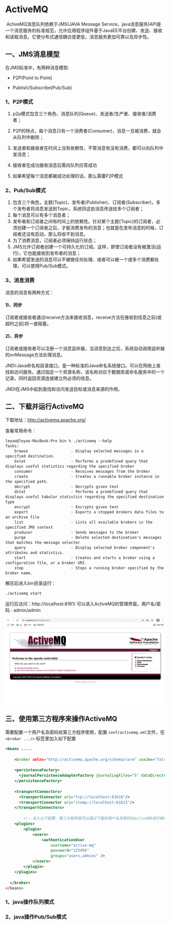 # ActiveMQ

​	ActiveMQ消息队列依赖于JMS(JAVA Message Service，java消息服务)API是一个消息服务的标准规范，允许应用程序组件基于JavaEE平台创建、发送、接收和读取消息。它使分布式通信耦合度更低，消息服务更加可靠以及异步性。

## 一、JMS消息模型

在JMS标准中，有两种消息模型:

- P2P(Point to Point)

- Publish/Subscribe(Pub/Sub)

### 1、P2P模式

1. p2p模式包含三个角色、消息队列(Queue)、发送者/生产者、接收者/消费者；

2. P2P的特点，每个消息只有一个消费者(Consumer)，消息一旦被消费，就会从队列中删除；
3. 发送者和接收者在时间上没有依赖性，不管消息有没有消费，都可以向队列中发消息；
4. 接收者在成功接收消息后需向队列应答成功
5. 如果希望每个消息都被成功处理的话，那么需要P2P模式

### 2、Pub/Sub模式

1. 包含三个角色，主题(Topic)、发布者(Publisher)、订阅者(Subscriber)，多个发布者将消息发送到Topic，系统将这些消息传送给多个订阅者；
2. 每个消息可以有多个消息者；
3. 发布者和订阅者之间有时间上的依赖性。针对某个主题(Topic)的订阅者，必须创建一个订阅者之后，才能消费发布的消息；也就是在发布消息的时候，订阅者还没有启动，那么将收不到消息。
4. 为了消费消息，订阅者必须保持运行状态；
5. JMS允许订阅者创建一个可持久化的订阅。这样，即使订阅者没有被激活(运行)，它也能接收到发布者的消息；
6. 如果希望发送的消息可以不被做任何处理、或者可以被一个或多个消费都处理，可以使用Pub/Sub模式。

### 3、消息消费

消息的消息有两种方式：

#### 1)、同步

订阅者或接收者通过receive方法来接收消息，receive方法在接收到信息之前(或超时之前)将一直阻塞。

#### 2)、异步

订阅者或接收者可以注册一个消息监听器，当消息到达之后，系统自动调用监听器的onMessage方法处理消息。

JNDI:Java命名和目录接口，是一种标准的Java命名系统接口。可以在网络上查找和访问服务。通过指定一个资源名称，该名称对应于数据库或命名服务中的一个记录，同时返回资源连接建立所必须的信息。

JNDI在JMS中起到查找和访问发送目标或消息来源的作用。

## 二、下载并运行ActiveMQ

下载地址：http://activemq.apache.org/

查看常用命令：

```
leyao@leyao-MacBook-Pro bin % ./activemq --help     
Tasks:
    browse                   - Display selected messages in a specified destination.
    bstat                    - Performs a predefined query that displays useful statistics regarding the specified broker
    consumer                 - Receives messages from the broker
    create                   - Creates a runnable broker instance in the specified path.
    decrypt                  - Decrypts given text
    dstat                    - Performs a predefined query that displays useful tabular statistics regarding the specified destination type
    encrypt                  - Encrypts given text
    export                   - Exports a stopped brokers data files to an archive file
    list                     - Lists all available brokers in the specified JMX context
    producer                 - Sends messages to the broker
    purge                    - Delete selected destination's messages that matches the message selector
    query                    - Display selected broker component's attributes and statistics.
    start                    - Creates and starts a broker using a configuration file, or a broker URI.
    stop                     - Stops a running broker specified by the broker name.
```

解压后进入bin目录运行：

```sh
./activemq start
```

运行后访问：http://localhost:8161/ 可以进入ActiveMQ的管理界面，用户名/密码 : admin/admin

![ActiveMQ](./img/WechatIMG122.png)

## 三、使用第三方程序来操作ActiveMQ

需要配置一个用户名及密码给第三方程序使用，配置 `conf/activemq.xml`文件，在`<broker .../>` 标签里加入如下配置

```xml
<beans .....
       
	<broker xmlns="http://activemq.apache.org/schema/core" useJmx="false">

    <persistenceFactory>
      <journalPersistenceAdapterFactory journalLogFiles="5" dataDirectory="../data"/>
    </persistenceFactory>
  
    <transportConnectors>
      <transportConnector uri="tcp://localhost:61616"/>      
      <transportConnector uri="stomp://localhost:61613"/>
    </transportConnectors>
	
		<!--加入以下配置，第三方程序就可以通过下面的用户名及密码对activeMQ进行操作-->
    <plugins>
    	<plugin>
    		<users>
    			<authenticationUser
    				username="active-mq"
    				password="123456"
    				groups="users,admins" />
    		</users>
    	</plugin>
    </plugins>
        
  </broker>
</beans>
```

### 1、java操作队列模式



### 2、java操作Pub/Sub模式



